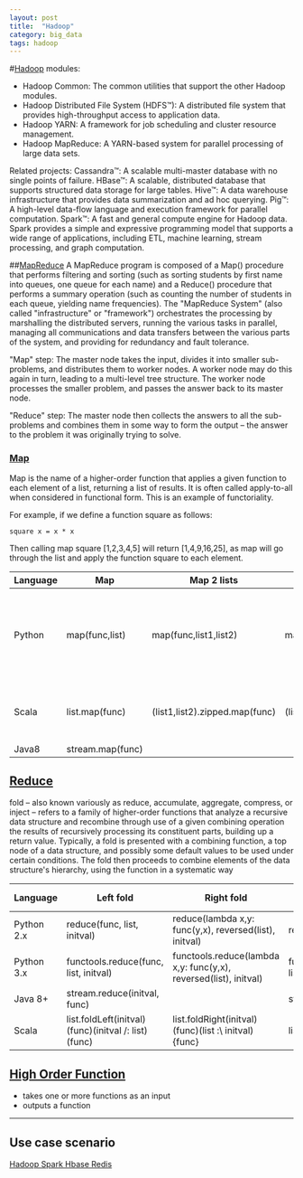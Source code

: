 ```yaml
---
layout: post
title:  "Hadoop"
category: big_data
tags: hadoop
---
```



#[Hadoop][hadoop_homepage] modules:
 * Hadoop Common: The common utilities that support the other Hadoop modules.
 * Hadoop Distributed File System (HDFS™): A distributed file system that provides high-throughput access to application data.
 * Hadoop YARN: A framework for job scheduling and cluster resource management.
 * Hadoop MapReduce: A YARN-based system for parallel processing of large data sets.

Related projects:
Cassandra™: A scalable multi-master database with no single points of failure.
HBase™: A scalable, distributed database that supports structured data storage for large tables.
Hive™: A data warehouse infrastructure that provides data summarization and ad hoc querying.
Pig™: A high-level data-flow language and execution framework for parallel computation.
Spark™: A fast and general compute engine for Hadoop data. Spark provides a simple and expressive programming model that supports a wide range of applications, including ETL, machine learning, stream processing, and graph computation.


##[MapReduce][MapReduce]
A MapReduce program is composed of a Map() procedure that performs filtering and sorting (such as sorting students by first name into queues, one queue for each name) and a Reduce() procedure that performs a summary operation (such as counting the number of students in each queue, yielding name frequencies). The "MapReduce System" (also called "infrastructure" or "framework") orchestrates the processing by marshalling the distributed servers, running the various tasks in parallel, managing all communications and data transfers between the various parts of the system, and providing for redundancy and fault tolerance.

"Map" step: The master node takes the input, divides it into smaller sub-problems, and distributes them to worker nodes. A worker node may do this again in turn, leading to a multi-level tree structure. The worker node processes the smaller problem, and passes the answer back to its master node.

"Reduce" step: The master node then collects the answers to all the sub-problems and combines them in some way to form the output – the answer to the problem it was originally trying to solve.


### [Map][Map_]
Map is the name of a higher-order function that applies a given function to each element of a list, returning a list of results. It is often called apply-to-all when considered in functional form. This is an example of functoriality.

For example, if we define a function square as follows:
```
square x = x * x
```
Then calling map square [1,2,3,4,5] will return [1,4,9,16,25], as map will go through the list and apply the function square to each element.

|Language|Map |Map 2 lists |Map n lists |Note|
|---|---|---|---|---|
|Python|map(func,list)|map(func,list1,list2)|map(func,list1,list2,...)|Returns a list in Python 2 and an iterator in Python 3.|
|Scala|list.map(func)|(list1,list2).zipped.map(func)|(list1,list2,list3).zipped.map(func)|note: more than 3 not possible.|
|Java8|stream.map(func)| | ||


## [Reduce][Reduce_]
fold – also known variously as reduce, accumulate, aggregate, compress, or inject – refers to a family of higher-order functions that analyze a recursive data structure and recombine through use of a given combining operation the results of recursively processing its constituent parts, building up a return value. Typically, a fold is presented with a combining function, a top node of a data structure, and possibly some default values to be used under certain conditions. The fold then proceeds to combine elements of the data structure's hierarchy, using the function in a systematic way

|Language|Left fold |Right fold| Left fold without initial value  | Right fold Right fold  |   
|---|---|---|---|---|
|Python 2.x |reduce(func, list, initval)	  |   reduce(lambda x,y: func(y,x), reversed(list), initval)|reduce(func, list)	  | reduce(lambda x,y: func(y,x), reversed(list)) |
|Python 3.x	 | functools.reduce(func, list, initval) | functools.reduce(lambda x,y: func(y,x), reversed(list), initval) | functools.reduce(func, list)|functools.reduce(lambda x,y: func(y,x), reversed(list))|
|Java 8+|stream.reduce(initval, func)   |   | stream.reduce(func)  | |
|Scala| list.foldLeft(initval)(func)(initval /: list)(func)|list.foldRight(initval)(func)(list :\ initval){func}|list.reduceLeft(func)|list.reduceRight(func)|






## [High Order Function][Higher-order_function]
 * takes one or more functions as an input
 * outputs a function


-----------------------------

## Use case scenario
[Hadoop Spark Hbase Redis ][hadoop_spark_hbase_redis] 

[hadoop_homepage]: http://hadoop.apache.org/
[MapReduce]: http://en.wikipedia.org/wiki/MapReduce
[Map_]: http://en.wikipedia.org/wiki/Map_(higher-order_function)
[Reduce_]: http://en.wikipedia.org/wiki/Reduce_(higher-order_function)
[Higher-order_function]: http://en.wikipedia.org/wiki/Higher-order_function
[hadoop_spark_hbase_redis]: http://datainsight.blog.51cto.com/8987355/1426538
